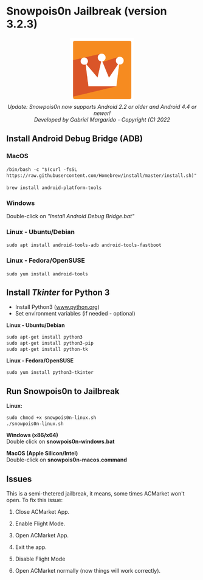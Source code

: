 # Snowpois0n Jailbreak (version 3.2.3)
<center>
<img src="snowpois0n/img/Crown-icon.png" width="170px">
</center>
<center>
<i>Update: Snowpois0n now supports Android 2.2 or older and Android 4.4 or newer!<br>Developed by Gabriel Margarido - Copyright (C) 2022</i>
</center>


## Install Android Debug Bridge (ADB)

### **MacOS**  
``` 
/bin/bash -c "$(curl -fsSL https://raw.githubusercontent.com/Homebrew/install/master/install.sh)"

brew install android-platform-tools
```

### **Windows**  
Double-click on *"Install Android Debug Bridge.bat"*  
  
  


### **Linux - Ubuntu/Debian**  
``` 
sudo apt install android-tools-adb android-tools-fastboot
```
   
   
### **Linux - Fedora/OpenSUSE**  
``` 
sudo yum install android-tools
```

  

## Install *Tkinter* for Python 3
- Install Python3 (www.python.org)
- Set environment variables (if needed - optional)
  

**Linux - Ubuntu/Debian**
```
sudo apt-get install python3
sudo apt-get install python3-pip
sudo apt-get install python-tk
```
  

**Linux - Fedora/OpenSUSE**
```
sudo yum install python3-tkinter
```
  

## Run Snowpois0n to Jailbreak
**Linux:**
```
sudo chmod +x snowpois0n-linux.sh
./snowpois0n-linux.sh
```

**Windows (x86/x64)**  
Double click on **snowpois0n-windows.bat**

**MacOS (Apple Silicon/Intel)**  
Double-click on **snowpois0n-macos.command**


## **Issues**
This is a semi-thetered jailbreak, it means, some times ACMarket won't open. To fix this issue:
1. Close ACMarket App.
2. Enable Flight Mode.

3. Open ACMarket App.
4. Exit the app.

5. Disable Flight Mode
6. Open ACMarket normally (now things will work correctly). 
